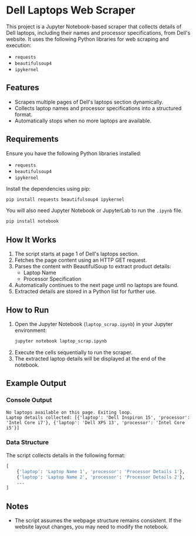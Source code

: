 # Dell Laptops Web Scraper

This project is a Jupyter Notebook-based scraper that collects details of Dell laptops, including their names and processor specifications, from Dell's website. It uses the following Python libraries for web scraping and execution:

- `requests`
- `beautifulsoup4`
- `ipykernel`

## Features

- Scrapes multiple pages of Dell's laptops section dynamically.
- Collects laptop names and processor specifications into a structured format.
- Automatically stops when no more laptops are available.

## Requirements

Ensure you have the following Python libraries installed:

- `requests`
- `beautifulsoup4`
- `ipykernel`

Install the dependencies using pip:

```bash
pip install requests beautifulsoup4 ipykernel
```

You will also need Jupyter Notebook or JupyterLab to run the `.ipynb` file.

```bash
pip install notebook
```

## How It Works

1. The script starts at page 1 of Dell's laptops section.
2. Fetches the page content using an HTTP GET request.
3. Parses the content with BeautifulSoup to extract product details:
   - Laptop Name
   - Processor Specification
4. Automatically continues to the next page until no laptops are found.
5. Extracted details are stored in a Python list for further use.

## How to Run

1. Open the Jupyter Notebook (`laptop_scrap.ipynb`) in your Jupyter environment:
   ```bash
   jupyter notebook laptop_scrap.ipynb
   ```
2. Execute the cells sequentially to run the scraper.
3. The extracted laptop details will be displayed at the end of the notebook.

## Example Output

### Console Output
```plaintext
No laptops available on this page. Exiting loop.
Laptop details collected: [{'laptop': 'Dell Inspiron 15', 'processor': 'Intel Core i7'}, {'laptop': 'Dell XPS 13', 'processor': 'Intel Core i5'}]
```

### Data Structure
The script collects details in the following format:
```python
[
    {'laptop': 'Laptop Name 1', 'processor': 'Processor Details 1'},
    {'laptop': 'Laptop Name 2', 'processor': 'Processor Details 2'},
    ...
]
```

## Notes

- The script assumes the webpage structure remains consistent. If the website layout changes, you may need to modify the notebook.



